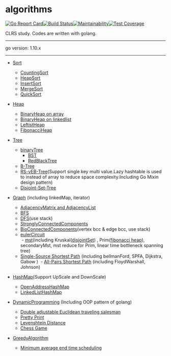 # algorithms
[![Go Report Card](https://goreportcard.com/badge/github.com/shady831213/algorithms)](https://goreportcard.com/report/github.com/shady831213/algorithms)[![Build Status](https://travis-ci.org/shady831213/algorithms.svg?branch=master)](https://travis-ci.org/shady831213/algorithms)[![Maintainability](https://api.codeclimate.com/v1/badges/87b7c7f1222dfb1db63e/maintainability)](https://codeclimate.com/github/shady831213/algorithms/maintainability)[![Test Coverage](https://api.codeclimate.com/v1/badges/87b7c7f1222dfb1db63e/test_coverage)](https://codeclimate.com/github/shady831213/algorithms/test_coverage)

CLRS study. Codes are written with golang.

----------------

go version: 1.10.x

----------------

- [Sort](https://github.com/shady831213/algorithms/tree/master/sort)
  - [CountingSort](https://github.com/shady831213/algorithms/blob/master/sort/countingSort.go)
  - [HeapSort](https://github.com/shady831213/algorithms/blob/master/sort/heapSort.go)
  - [InsertSort](https://github.com/shady831213/algorithms/blob/master/sort/insertionSort.go)
  - [MergeSort](https://github.com/shady831213/algorithms/blob/master/sort/mergeSort.go)
  - [QuickSort](https://github.com/shady831213/algorithms/blob/master/sort/quickSort.go)
  
- [Heap](https://github.com/shady831213/algorithms/tree/master/heap)
  - [BinaryHeap on array](https://github.com/shady831213/algorithms/blob/master/heap/arrayHeap.go)
  - [BinaryHeap on linkedlist](https://github.com/shady831213/algorithms/blob/master/heap/linkedHeap.go)
  - [LeftistHeap](https://github.com/shady831213/algorithms/blob/master/heap/leftistHeap.go)
  - [FibonacciHeap](https://github.com/shady831213/algorithms/blob/master/heap/fibHeap.go)
  
- [Tree](https://github.com/shady831213/algorithms/tree/master/tree)
  - [binaryTree](https://github.com/shady831213/algorithms/tree/master/tree/binaryTree)
    - [BST](https://github.com/shady831213/algorithms/blob/master/tree/binaryTree/binarySearchTree.go)
    - [RedBlackTree](https://github.com/shady831213/algorithms/blob/master/tree/binaryTree/rbTree.go)
  - [B-Tree](https://github.com/shady831213/algorithms/tree/master/tree/bTree)
  - [RS-vEB-Tree](https://github.com/shady831213/algorithms/tree/master/tree/vEBTree)(Support single key multi value.Lazy hashtable is used to instead of array to reduce space complexity.Including Go Mixin design pattern)
  - [Disjoint-Set-Tree](https://github.com/shady831213/algorithms/tree/master/tree/disjointSetTree)
  
- [Graph](https://github.com/shady831213/algorithms/tree/master/graph) (including linkedMap, iterator)
  - [AdjacencyMatrix and AdjacencyList](https://github.com/shady831213/algorithms/blob/master/graph/graph.go)
  - [BFS](https://github.com/shady831213/algorithms/blob/master/graph/bfs.go)
  - [DFS](https://github.com/shady831213/algorithms/blob/master/graph/dfs.go)(use stack)
  - [StronglyConnectedComponents](https://github.com/shady831213/algorithms/blob/master/graph/stronglyConnectedComp.go)
  - [BioConnectedComponents](https://github.com/shady831213/algorithms/blob/master/graph/bioConnectedComp.go)(vertex bcc & edge bcc, use stack)  
  - [eulerCircuit](https://github.com/shady831213/algorithms/blob/master/graph/eulerCircuit.go)  
  - [mst](https://github.com/shady831213/algorithms/blob/master/graph/mst.go)(including Kruskal([disjointSet](https://github.com/shady831213/algorithms/tree/master/tree/disjointSetTree)) , Prim([fibonacci heap](https://github.com/shady831213/algorithms/blob/master/heap/fibHeap.go)), secondaryMst, mst reduce for Prim, linear time bottleneck spanning tree)
  - [Single-Source Shortest Path](https://github.com/shady831213/algorithms/blob/master/graph/sssp.go) (including bellmanFord, SPFA, Dijkstra, Gabow )
  - [All-Pairs Shortest Path](https://github.com/shady831213/algorithms/blob/master/graph/apsp.go) (including FloydWarshall, Johnson)
  
- [HashMap](https://github.com/shady831213/algorithms/tree/master/hashMap)(Support UpScale and DownScale)
  - [OpenAddressHashMap](https://github.com/shady831213/algorithms/blob/master/hashMap/openHashMap.go)
  - [LinkedListHashMap](https://github.com/shady831213/algorithms/blob/master/hashMap/chainedHashMap.go)
  
- [DynamicProgramming](https://github.com/shady831213/algorithms/tree/master/dp) (Including OOP pattern of golang)
  - [Double adjustable Euclidean traveling salesman](https://github.com/shady831213/algorithms/blob/master/dp/bitonicTSP.go)
  - [Pretty Print](https://github.com/shady831213/algorithms/blob/master/dp/prettyPrint.go)
  - [Levenshtein Distance](https://github.com/shady831213/algorithms/blob/master/dp/levenshteinDistance.go)
  - [Chess Game](https://github.com/shady831213/algorithms/blob/master/dp/chessGame.go)
  
- [GreedyAlgorithm](https://github.com/shady831213/algorithms/tree/master/greedy)
  - [Minimum average end time scheduling](https://github.com/shady831213/algorithms/blob/master/greedy/minAvgCompletedTimeSch.go)

